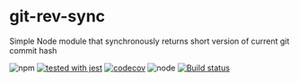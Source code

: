 # git-rev-sync
Simple Node module that synchronously returns short version of current git commit hash

![npm](https://img.shields.io/npm/v/@destinationstransfers/git-rev-sync.svg)
[![tested with jest](https://img.shields.io/badge/tested_with-jest-99424f.svg)](https://github.com/facebook/jest) [![codecov](https://codecov.io/gh/destinationstransfers/git-rev-sync/branch/master/graph/badge.svg)](https://codecov.io/gh/destinationstransfers/git-rev-sync) 
![node](https://img.shields.io/node/v/@destinationstransfers/git-rev-sync.svg)
[![Build status](https://ci.appveyor.com/api/projects/status/1n0oxiwbgdrti22n?svg=true)](https://ci.appveyor.com/project/destinationstransfers/git-rev-sync)
